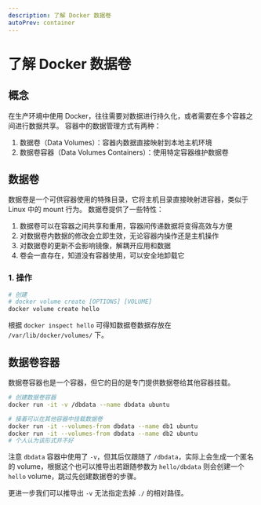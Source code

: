 ```yaml
---
description: 了解 Docker 数据卷
autoPrev: container
---
```


# 了解 Docker 数据卷

## 概念

在生产环境中使用 Docker，往往需要对数据进行持久化，或者需要在多个容器之间进行数据共享。
容器中的数据管理方式有两种：

1. 数据卷（Data Volumes）：容器内数据直接映射到本地主机环境
2. 数据卷容器（Data Volumes Containers）：使用特定容器维护数据卷

## 数据卷

数据卷是一个可供容器使用的特殊目录，它将主机目录直接映射进容器，类似于 Linux 中的 mount 行为。
数据卷提供了一些特性：

1. 数据卷可以在容器之间共享和重用，容器间传递数据将变得高效与方便
2. 对数据卷内数据的修改会立即生效，无论容器内操作还是主机操作
3. 对数据卷的更新不会影响镜像，解耦开应用和数据
4. 卷会一直存在，知道没有容器使用，可以安全地卸载它

### 1. 操作

```bash
# 创建
# docker volume create [OPTIONS] [VOLUME]
docker volume create hello
```

根据 `docker inspect hello` 可得知数据卷数据存放在 `/var/lib/docker/volumes/` 下。

## 数据卷容器

数据卷容器也是一个容器，但它的目的是专门提供数据卷给其他容器挂载。

```bash
# 创建数据卷容器
docker run -it -v /dbdata --name dbdata ubuntu

# 接着可以在其他容器中挂载数据卷
docker run -it --volumes-from dbdata --name db1 ubuntu
docker run -it --volumes-from dbdata --name db2 ubuntu
# 个人认为该形式并不好
```

注意 `dbdata` 容器中使用了 `-v`，但其后仅跟随了 `/dbdata`，实际上会生成一个匿名的 volume，根据这个也可以推导出若跟随参数为 `hello/dbdata` 则会创建一个 `hello` volume，跳过先创建数据卷的步骤。

更进一步我们可以推导出 `-v` 无法指定去掉 `./` 的相对路径。

